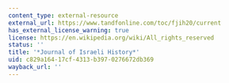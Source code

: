 ```yaml
---
content_type: external-resource
external_url: https://www.tandfonline.com/toc/fjih20/current
has_external_license_warning: true
license: https://en.wikipedia.org/wiki/All_rights_reserved
status: ''
title: '*Journal of Israeli History*'
uid: c829a164-17cf-4313-b397-0276672db369
wayback_url: ''
---
```

